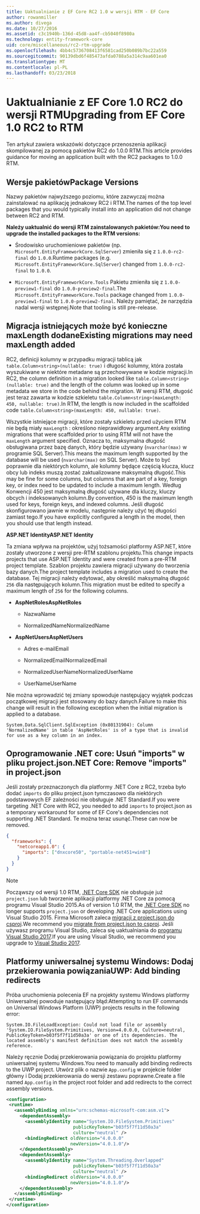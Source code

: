 ```yaml
---
title: Uaktualnianie z EF Core RC2 1.0 w wersji RTM - EF Core
author: rowanmiller
ms.author: divega
ms.date: 10/27/2016
ms.assetid: c3c1940b-136d-45d8-aa4f-cb5040f8980a
ms.technology: entity-framework-core
uid: core/miscellaneous/rc2-rtm-upgrade
ms.openlocfilehash: 4bb4c5736708413f6581cad250b089b7bc22a559
ms.sourcegitcommit: 90139dbd6f485473afda0788a5a314c9aa601ea0
ms.translationtype: MT
ms.contentlocale: pl-PL
ms.lasthandoff: 03/23/2018
---
```

# <a name="upgrading-from-ef-core-10-rc2-to-rtm"></a><span data-ttu-id="14aca-102">Uaktualnianie z EF Core 1.0 RC2 do wersji RTM</span><span class="sxs-lookup"><span data-stu-id="14aca-102">Upgrading from EF Core 1.0 RC2 to RTM</span></span>

<span data-ttu-id="14aca-103">Ten artykuł zawiera wskazówki dotyczące przenoszenia aplikacji skompilowanej za pomocą pakietów RC2 do 1.0.0 RTM.</span><span class="sxs-lookup"><span data-stu-id="14aca-103">This article provides guidance for moving an application built with the RC2 packages to 1.0.0 RTM.</span></span>

## <a name="package-versions"></a><span data-ttu-id="14aca-104">Wersje pakietów</span><span class="sxs-lookup"><span data-stu-id="14aca-104">Package Versions</span></span>

<span data-ttu-id="14aca-105">Nazwy pakietów najwyższego poziomu, które zazwyczaj można zainstalować na aplikację jednakowy RC2 i RTM.</span><span class="sxs-lookup"><span data-stu-id="14aca-105">The names of the top level packages that you would typically install into an application did not change between RC2 and RTM.</span></span>

<span data-ttu-id="14aca-106">**Należy uaktualnić do wersji RTM zainstalowanych pakietów:**</span><span class="sxs-lookup"><span data-stu-id="14aca-106">**You need to upgrade the installed packages to the RTM versions:**</span></span>

* <span data-ttu-id="14aca-107">Środowisko uruchomieniowe pakietów (np. `Microsoft.EntityFrameworkCore.SqlServer`) zmieniła się z `1.0.0-rc2-final` do `1.0.0`.</span><span class="sxs-lookup"><span data-stu-id="14aca-107">Runtime packages (e.g. `Microsoft.EntityFrameworkCore.SqlServer`) changed from `1.0.0-rc2-final` to `1.0.0`.</span></span>

* <span data-ttu-id="14aca-108">`Microsoft.EntityFrameworkCore.Tools` Pakietu zmieniła się z `1.0.0-preview1-final` do `1.0.0-preview2-final`.</span><span class="sxs-lookup"><span data-stu-id="14aca-108">The `Microsoft.EntityFrameworkCore.Tools` package changed from `1.0.0-preview1-final` to `1.0.0-preview2-final`.</span></span> <span data-ttu-id="14aca-109">Należy pamiętać, że narzędzia nadal wersji wstępnej.</span><span class="sxs-lookup"><span data-stu-id="14aca-109">Note that tooling is still pre-release.</span></span>

## <a name="existing-migrations-may-need-maxlength-added"></a><span data-ttu-id="14aca-110">Migracja istniejących może być konieczne maxLength dodane</span><span class="sxs-lookup"><span data-stu-id="14aca-110">Existing migrations may need maxLength added</span></span>

<span data-ttu-id="14aca-111">RC2, definicji kolumny w przypadku migracji tablicą jak `table.Column<string>(nullable: true)` i długość kolumny, która została wyszukiwane w niektóre metadane są przechowywane w kodzie migracji.</span><span class="sxs-lookup"><span data-stu-id="14aca-111">In RC2, the column definition in a migration looked like `table.Column<string>(nullable: true)` and the length of the column was looked up in some metadata we store in the code behind the migration.</span></span> <span data-ttu-id="14aca-112">W wersji RTM, długość jest teraz zawarta w kodzie szkieletu `table.Column<string>(maxLength: 450, nullable: true)`.</span><span class="sxs-lookup"><span data-stu-id="14aca-112">In RTM, the length is now included in the scaffolded code `table.Column<string>(maxLength: 450, nullable: true)`.</span></span>

<span data-ttu-id="14aca-113">Wszystkie istniejące migracji, które zostały szkieletu przed użyciem RTM nie będą miały `maxLength` : określono nieprawidłowy argument.</span><span class="sxs-lookup"><span data-stu-id="14aca-113">Any existing migrations that were scaffolded prior to using RTM will not have the `maxLength` argument specified.</span></span> <span data-ttu-id="14aca-114">Oznacza to, maksymalna długość obsługiwana przez bazę danych, który będzie używany (`nvarchar(max)` w programie SQL Server).</span><span class="sxs-lookup"><span data-stu-id="14aca-114">This means the maximum length supported by the database will be used (`nvarchar(max)` on SQL Server).</span></span> <span data-ttu-id="14aca-115">Może to być poprawnie dla niektórych kolumn, ale kolumny będące częścią klucza, klucz obcy lub indeks muszą zostać zaktualizowane maksymalną długość.</span><span class="sxs-lookup"><span data-stu-id="14aca-115">This may be fine for some columns, but columns that are part of a key, foreign key, or index need to be updated to include a maximum length.</span></span> <span data-ttu-id="14aca-116">Według Konwencji 450 jest maksymalną długość używane dla kluczy, kluczy obcych i indeksowanych kolumn.</span><span class="sxs-lookup"><span data-stu-id="14aca-116">By convention, 450 is the maximum length used for keys, foreign keys, and indexed columns.</span></span> <span data-ttu-id="14aca-117">Jeśli długość skonfigurowano jawnie w modelu, następnie należy użyć tej długości zamiast tego.</span><span class="sxs-lookup"><span data-stu-id="14aca-117">If you have explicitly configured a length in the model, then you should use that length instead.</span></span>

<span data-ttu-id="14aca-118">**ASP.NET Identity**</span><span class="sxs-lookup"><span data-stu-id="14aca-118">**ASP.NET Identity**</span></span>

<span data-ttu-id="14aca-119">Ta zmiana wpływa na projektów, użyj tożsamości platformy ASP.NET, które zostały utworzone z wersji pre-RTM szablonu projektu.</span><span class="sxs-lookup"><span data-stu-id="14aca-119">This change impacts projects that use ASP.NET Identity and were created from a pre-RTM project template.</span></span> <span data-ttu-id="14aca-120">Szablon projektu zawiera migracji używany do tworzenia bazy danych.</span><span class="sxs-lookup"><span data-stu-id="14aca-120">The project template includes a migration used to create the database.</span></span> <span data-ttu-id="14aca-121">Tej migracji należy edytować, aby określić maksymalną długość `256` dla następujących kolumn.</span><span class="sxs-lookup"><span data-stu-id="14aca-121">This migration must be edited to specify a maximum length of `256` for the following columns.</span></span>

*  <span data-ttu-id="14aca-122">**AspNetRoles**</span><span class="sxs-lookup"><span data-stu-id="14aca-122">**AspNetRoles**</span></span>

    * <span data-ttu-id="14aca-123">Nazwa</span><span class="sxs-lookup"><span data-stu-id="14aca-123">Name</span></span>

    * <span data-ttu-id="14aca-124">NormalizedName</span><span class="sxs-lookup"><span data-stu-id="14aca-124">NormalizedName</span></span>

*  <span data-ttu-id="14aca-125">**AspNetUsers**</span><span class="sxs-lookup"><span data-stu-id="14aca-125">**AspNetUsers**</span></span>

   * <span data-ttu-id="14aca-126">Adres e-mail</span><span class="sxs-lookup"><span data-stu-id="14aca-126">Email</span></span>

   * <span data-ttu-id="14aca-127">NormalizedEmail</span><span class="sxs-lookup"><span data-stu-id="14aca-127">NormalizedEmail</span></span>

   * <span data-ttu-id="14aca-128">NormalizedUserName</span><span class="sxs-lookup"><span data-stu-id="14aca-128">NormalizedUserName</span></span>

   * <span data-ttu-id="14aca-129">UserName</span><span class="sxs-lookup"><span data-stu-id="14aca-129">UserName</span></span>

<span data-ttu-id="14aca-130">Nie można wprowadzić tej zmiany spowoduje następujący wyjątek podczas początkowej migracji jest stosowany do bazy danych.</span><span class="sxs-lookup"><span data-stu-id="14aca-130">Failure to make this change will result in the following exception when the initial migration is applied to a database.</span></span>

    System.Data.SqlClient.SqlException (0x80131904): Column 'NormalizedName' in table 'AspNetRoles' is of a type that is invalid for use as a key column in an index.

## <a name="net-core-remove-imports-in-projectjson"></a><span data-ttu-id="14aca-131">Oprogramowanie .NET core: Usuń "imports" w pliku project.json</span><span class="sxs-lookup"><span data-stu-id="14aca-131">.NET Core: Remove "imports" in project.json</span></span>

<span data-ttu-id="14aca-132">Jeśli zostały przeznaczonych dla platformy .NET Core z RC2, trzeba było dodać `imports` do pliku project.json tymczasowo dla niektórych podstawowych EF zależności nie obsługuje .NET Standard.</span><span class="sxs-lookup"><span data-stu-id="14aca-132">If you were targeting .NET Core with RC2, you needed to add `imports` to project.json as a temporary workaround for some of EF Core's dependencies not supporting .NET Standard.</span></span> <span data-ttu-id="14aca-133">Te można teraz usunąć.</span><span class="sxs-lookup"><span data-stu-id="14aca-133">These can now be removed.</span></span>

``` json
{
  "frameworks": {
    "netcoreapp1.0": {
      "imports": ["dnxcore50", "portable-net451+win8"]
    }
  }
}
```

> [!NOTE]  
> <span data-ttu-id="14aca-134">Począwszy od wersji 1.0 RTM, [.NET Core SDK](https://www.microsoft.com/net/download/core) nie obsługuje już `project.json` lub tworzenie aplikacji platformy .NET Core za pomocą programu Visual Studio 2015.</span><span class="sxs-lookup"><span data-stu-id="14aca-134">As of version 1.0 RTM, the [.NET Core SDK](https://www.microsoft.com/net/download/core) no longer supports `project.json` or developing .NET Core applications using Visual Studio 2015.</span></span> <span data-ttu-id="14aca-135">Firma Microsoft zaleca [migracji z project.json do csproj](https://docs.microsoft.com/dotnet/articles/core/migration/).</span><span class="sxs-lookup"><span data-stu-id="14aca-135">We recommend you [migrate from project.json to csproj](https://docs.microsoft.com/dotnet/articles/core/migration/).</span></span> <span data-ttu-id="14aca-136">Jeśli używasz programu Visual Studio, zaleca się uaktualniania do [programu Visual Studio 2017](https://www.visualstudio.com/downloads/).</span><span class="sxs-lookup"><span data-stu-id="14aca-136">If you are using Visual Studio, we recommend you upgrade to [Visual Studio 2017](https://www.visualstudio.com/downloads/).</span></span>

## <a name="uwp-add-binding-redirects"></a><span data-ttu-id="14aca-137">Platformy uniwersalnej systemu Windows: Dodaj przekierowania powiązania</span><span class="sxs-lookup"><span data-stu-id="14aca-137">UWP: Add binding redirects</span></span>

<span data-ttu-id="14aca-138">Próba uruchomienia polecenia EF na projekty systemu Windows platformy Uniwersalnej powoduje następujący błąd:</span><span class="sxs-lookup"><span data-stu-id="14aca-138">Attempting to run EF commands on Universal Windows Platform (UWP) projects results in the following error:</span></span>

    System.IO.FileLoadException: Could not load file or assembly 'System.IO.FileSystem.Primitives, Version=4.0.0.0, Culture=neutral, PublicKeyToken=b03f5f7f11d50a3a' or one of its dependencies. The located assembly's manifest definition does not match the assembly reference.

<span data-ttu-id="14aca-139">Należy ręcznie Dodaj przekierowania powiązania do projektu platformy uniwersalnej systemu Windows.</span><span class="sxs-lookup"><span data-stu-id="14aca-139">You need to manually add binding redirects to the UWP project.</span></span> <span data-ttu-id="14aca-140">Utwórz plik o nazwie `App.config` w projekcie folder główny i Dodaj przekierowania do wersji zestawu poprawne.</span><span class="sxs-lookup"><span data-stu-id="14aca-140">Create a file named `App.config` in the project root folder and add redirects to the correct assembly versions.</span></span>

``` xml
<configuration>
 <runtime>
   <assemblyBinding xmlns="urn:schemas-microsoft-com:asm.v1">
     <dependentAssembly>
       <assemblyIdentity name="System.IO.FileSystem.Primitives"
                         publicKeyToken="b03f5f7f11d50a3a"
                         culture="neutral" />
       <bindingRedirect oldVersion="4.0.0.0"
                        newVersion="4.0.1.0"/>
     </dependentAssembly>
     <dependentAssembly>
       <assemblyIdentity name="System.Threading.Overlapped"
                         publicKeyToken="b03f5f7f11d50a3a"
                         culture="neutral" />
       <bindingRedirect oldVersion="4.0.0.0"
                        newVersion="4.0.1.0"/>
     </dependentAssembly>
   </assemblyBinding>
 </runtime>
</configuration>
```
